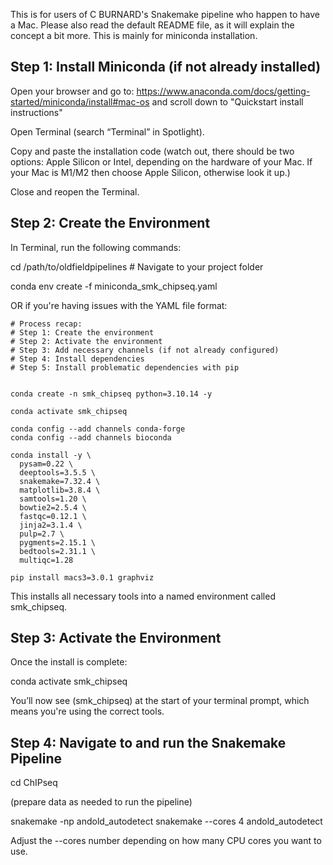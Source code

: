 This is for users of C BURNARD's Snakemake pipeline who happen to have a Mac. Please also read the default README file, as it will explain the concept a bit more. This is mainly for miniconda installation.

## Step 1: Install Miniconda (if not already installed)

Open your browser and go to: https://www.anaconda.com/docs/getting-started/miniconda/install#mac-os and scroll down to "Quickstart install instructions"

Open Terminal (search “Terminal” in Spotlight).

Copy and paste the installation code (watch out, there should be two options: Apple Silicon or Intel, depending on the hardware of your Mac. If your Mac is M1/M2 then choose Apple Silicon, otherwise look it up.)

Close and reopen the Terminal.

## Step 2: Create the Environment

In Terminal, run the following commands:

cd /path/to/oldfieldpipelines   # Navigate to your project folder

conda env create -f miniconda_smk_chipseq.yaml

OR if you're having issues with the YAML file format:
```
# Process recap:
# Step 1: Create the environment
# Step 2: Activate the environment
# Step 3: Add necessary channels (if not already configured)
# Step 4: Install dependencies
# Step 5: Install problematic dependencies with pip


conda create -n smk_chipseq python=3.10.14 -y

conda activate smk_chipseq

conda config --add channels conda-forge
conda config --add channels bioconda

conda install -y \
  pysam=0.22 \
  deeptools=3.5.5 \
  snakemake=7.32.4 \
  matplotlib=3.8.4 \
  samtools=1.20 \
  bowtie2=2.5.4 \
  fastqc=0.12.1 \
  jinja2=3.1.4 \
  pulp=2.7 \
  pygments=2.15.1 \
  bedtools=2.31.1 \
  multiqc=1.28

pip install macs3=3.0.1 graphviz

```
This installs all necessary tools into a named environment called smk_chipseq.


## Step 3: Activate the Environment

Once the install is complete:

conda activate smk_chipseq

You’ll now see (smk_chipseq) at the start of your terminal prompt, which means you're using the correct tools.


## Step 4: Navigate to and run the Snakemake Pipeline

cd ChIPseq

(prepare data as needed to run the pipeline)

snakemake -np andold_autodetect
snakemake --cores 4 andold_autodetect

Adjust the --cores number depending on how many CPU cores you want to use.
